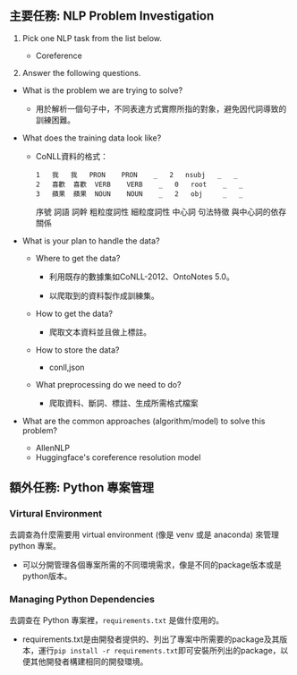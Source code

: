 ## 主要任務: NLP Problem Investigation
1. Pick one NLP task from the list below.
	
	- Coreference

2. Answer the following questions.
- What is the problem we are trying to solve?

	- 用於解析一個句子中，不同表達方式實際所指的對象，避免因代詞導致的訓練困難。
	
- What does the training data look like?

	
	- CoNLL資料的格式：
		```	
		1   我   我   PRON    PRON    _   2   nsubj   _   _
		2   喜歡  喜歡  VERB    VERB    _   0   root    _   _
		3   蘋果  蘋果  NOUN    NOUN    _   2   obj     _   _
		```
		序號 詞語 詞幹 粗粒度詞性 細粒度詞性 中心詞 句法特徵 與中心詞的依存關係
		
- What is your plan to handle the data? 
  - Where to get the data?
  
	- 利用既存的數據集如CoNLL-2012、OntoNotes 5.0。
	
	- 以爬取到的資料製作成訓練集。
	
  - How to get the data?
	
	- 爬取文本資料並且做上標註。
	
  - How to store the data?
  
	- conll,json
	
  - What preprocessing do we need to do?
  
	- 爬取資料、斷詞、標註、生成所需格式檔案
	
- What are the common approaches (algorithm/model) to solve this problem? 

	- AllenNLP
	- Huggingface's coreference resolution model
	


## 額外任務: Python 專案管理

### Virtural Environment
去調查為什麼需要用 virtual environment (像是 venv 或是 anaconda) 來管理 python 專案。

- 可以分開管理各個專案所需的不同環境需求，像是不同的package版本或是python版本。

### Managing Python Dependencies
去調查在 Python 專案裡，`requirements.txt` 是做什麼用的。

- requirements.txt是由開發者提供的、列出了專案中所需要的package及其版本，運行`pip install -r requirements.txt`即可安裝所列出的package，以便其他開發者構建相同的開發環境。

